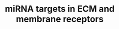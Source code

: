 ---
annotations:
- type: Pathway Ontology
  value: regulatory pathway
- type: Pathway Ontology
  value: cell-extracellular matrix signaling pathway
authors:
- Khanspers
- Fehrhart
- MaintBot
- Elisa
- Mkutmon
- Susan
description: Based on the KEGG ECM-receptor interactions pathway (hsa04512), a depiction
  a plausible mechanism, where miRNAs regulate components of both extracellular matrix
  (top panel) and transmembrane receptors (bottom panel) to mediate cell-to-cell communications.   Proteins
  on this pathway have targeted assays available via the [https://assays.cancer.gov/available_assays?wp_id=WP2911
  CPTAC Assay Portal].
last-edited: 2022-01-11
organisms:
- Homo sapiens
redirect_from:
- /index.php/Pathway:WP2911
- /instance/WP2911
schema-jsonld:
- '@context': https://schema.org/
  '@id': https://wikipathways.github.io/pathways/WP2911.html
  '@type': Dataset
  creator:
    '@type': Organization
    name: WikiPathways
  description: Based on the KEGG ECM-receptor interactions pathway (hsa04512), a depiction
    a plausible mechanism, where miRNAs regulate components of both extracellular
    matrix (top panel) and transmembrane receptors (bottom panel) to mediate cell-to-cell
    communications.   Proteins on this pathway have targeted assays available via
    the [https://assays.cancer.gov/available_assays?wp_id=WP2911 CPTAC Assay Portal].
  keywords:
  - mir548d-2
  - mir-30e-5p
  - LAMB2
  - COL5A3
  - mir-141-3p
  - mir-429
  - TNXB
  - LAMC1
  - mir-92a-1
  - mir-548d-1
  - COL5A2
  - COL4A2
  - ITGA11
  - COL6A3
  - COL6A2
  - COL6A1
  - COL1A2
  - mir-589-5p
  - ITGA1
  - mir-15b-3p
  - mir-148b-3p
  - mir-532-5p
  - MIR7-1
  - mir-30b-5p
  - THBS2
  - MIR92A2
  - mir-30d-3p
  - ITGB6
  - mir-200b-3p
  - LAMA4
  - mir-200b-5p
  - mir-25-3p
  - mir-219-1-3p
  - THBS1
  - ITGB5
  - mir-200c-5p
  - SDC2
  - mir-141-5p
  - mir-200a-5p
  - mir-29c-5p
  - mir-30c-1
  - FN1
  - mir-200c-3p
  - COL5A1
  - mir-30c-2
  - mir-107
  - COL3A1
  - COL4A1
  license: CC0
  name: miRNA targets in ECM and membrane receptors
seo: CreativeWork
title: miRNA targets in ECM and membrane receptors
wpid: WP2911
---